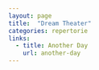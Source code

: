 ```yaml
---
layout: page
title:  "Dream Theater"
categories: repertorie
links:
  - title: Another Day
    url: another-day
---
```

